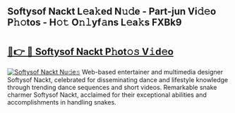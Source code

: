 ## Softysof Nackt L𝚎a𝚔ed N𝚞𝚍e - Part-jun Vi𝚍𝚎o P𝚑𝚘tos - H𝚘𝚝 O𝚗𝚕yf𝚊ns L𝚎a𝚔s FXBk9

# <h2><a href="http://kf6vrwd.oniu.top/?m=Softysof+Nackt">🔗👉 🔴 Softysof Nackt P𝚑ot𝚘𝚜 V𝚒d𝚎o</a></h2>

[![Softysof Nackt Nu𝚍e𝚜](https://i.imgur.com/0qMVB7G.gif)](http://kf6vrwd.oniu.top/?m=Softysof+Nackt)
Web-based entertainer and multimedia designer Softysof Nackt, celebrated for disseminating dance and lifestyle knowledge through trending dance sequences and short videos. Remarkable snake charmer Softysof Nackt, acclaimed for their exceptional abilities and accomplishments in handling snakes.  
